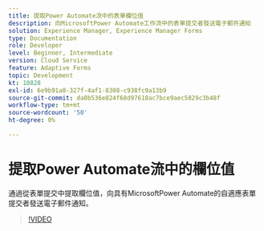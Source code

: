 ```yaml
---
title: 提取Power Automate流中的表單欄位值
description: 向MicrosoftPower Automate工作流中的表單提交者發送電子郵件通知
solution: Experience Manager, Experience Manager Forms
type: Documentation
role: Developer
level: Beginner, Intermediate
version: Cloud Service
feature: Adaptive Forms
topic: Development
kt: 10828
exl-id: 6e9b91a0-327f-4af1-8308-c938fc9a13b9
source-git-commit: da0b536e824f68d97618ac7bce9aec5829c3b48f
workflow-type: tm+mt
source-wordcount: '50'
ht-degree: 0%

---
```


# 提取Power Automate流中的欄位值

通過從表單提交中提取欄位值，向具有MicrosoftPower Automate的自適應表單提交者發送電子郵件通知。

>[!VIDEO](https://video.tv.adobe.com/v/345957?quality=12&learn=on)
